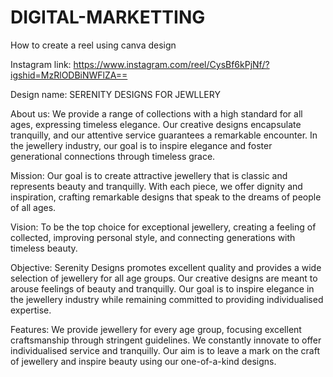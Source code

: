 # DIGITAL-MARKETTING 

How to create a reel using canva design

Instagram link: https://www.instagram.com/reel/CysBf6kPjNf/?igshid=MzRlODBiNWFlZA==

Design name: SERENITY DESIGNS FOR JEWLLERY

About us: We provide a range of collections with a high standard for all ages, expressing timeless elegance. Our creative designs encapsulate tranquilly, and our attentive service guarantees a remarkable encounter. In the jewellery industry, our goal is to inspire elegance and foster generational connections through timeless grace.

Mission: Our goal is to create attractive jewellery that is classic and represents beauty and tranquilly. With each piece, we offer dignity and inspiration, crafting remarkable designs that speak to the dreams of people of all ages.

Vision: To be the top choice for exceptional jewellery, creating a feeling of collected, improving personal style, and connecting generations with timeless beauty.

Objective: Serenity Designs promotes excellent quality and provides a wide selection of jewellery for all age groups. Our creative designs are meant to arouse feelings of beauty and tranquilly. Our goal is to inspire elegance in the jewellery industry while remaining committed to providing individualised expertise.

Features: We provide jewellery for every age group, focusing excellent craftsmanship through stringent guidelines. We constantly innovate to offer individualised service and tranquilly. Our aim is to leave a mark on the craft of jewellery and inspire beauty using our one-of-a-kind designs.
